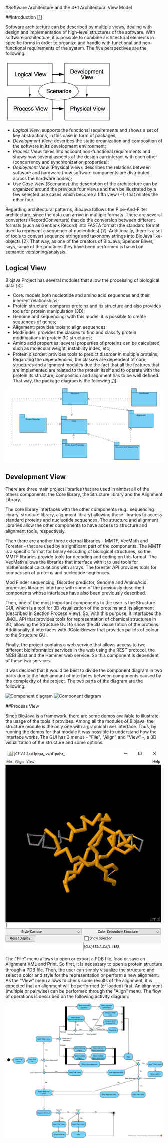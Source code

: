 #Software Architecture and the 4+1 Architectural View Model


##Introduction [[1]](https://www.cs.ubc.ca/~gregor/teaching/papers/4+1view-architecture.pdf)

Software architecture can be described by multiple views, dealing with design and implementation of high-level structures of the software. With software architecture, it is possible to combine architectural elements in specific forms in order to organize and handle with functional and non-functional requirements of the system. The five perspectives are the following:

![viewmodel](Images/viewmodel.JPG)

* _Logical View_: supports the functional requirements and shows a set of key abstractions, in this case in form of packages;
* _Development View_: describes the static organization and composition of the software in its development environment;
* _Process View_: takes into account non-functional requirements and shows how several aspects of the design can interact with each other (concurrency and synchronization properties);
* _Deployment View_ (Physical View): describes the relations between software and hardware (how software components are distributed across the hardware nodes);
* _Use Case View_ (Scenarios): the description of the architecture can be organized around the previous four views and then be illustrated by a few selected use cases which become a fifth view (+1) that relates the other four.

Regarding architectural patterns, BioJava follows the Pipe-And-Filter architecture, since the data can arrive in multiple formats. There are several converters (RecordConverters) that do the conversion between different formats (such as Genbank Record) into FASTA format (the standard format used to represent a sequence of nucleotides) [2]. Additionally, there is a set of tools to convert sequence strings and taxonomy strings into BioJava like-objects [2]. That way, as one of the creators of BioJava, Spencer Bliver, says, some of the practices they have been performed is based on semantic versioning/analysis.

## Logical View
Biojava Project has several modules that allow the processing of biological data [3]:
* Core: models both nucleotide and amino acid sequences and their inherent relationships;
* Protein structure: compares proteins and its structure and also provides tools for protein manipulation (3D);
* Genome and sequencing: with this model, it is possible to create sequences of genes;
* Alignment: provides tools to align sequences;
* ModFinder: provides the classes to find and classify protein modifications in protein 3D structures;
* Amino acid properties: several properties of proteins can be calculated, such as molecular weight, instability index, etc;
* Protein disorder: provides tools to predict disorder in multiple proteins;
Regarding the dependencies, the classes are dependent of core, structures and alignment modules due the fact that all the features that are implemented are related to the protein itself and to operate with the protein its structure, composition and alignment has to be well defined. That way, the package diagram is the following [[1]](https://www.cs.ubc.ca/~gregor/teaching/papers/4+1view-architecture.pdf):

![viewmodel](Images/packagediagram.PNG)

## Development View

There are three main project libraries that are used in almost all of the others components: the Core library, the Structure library and the Alignment Library.


The core library interfaces with the other components (e.g.: sequencing library, structure library, alignment library) allowing those libraries to access standard proteins and nucleotide sequences. The structure and alignment libraries allow the other components to have access to structure and alignment tools, respectively.


Then there are another three external libraries - MMTF, VecMath and Forester - that are used by a significant part of the components. The MMTF is a specific format for binary encoding of biological structures, so the MMTF libraries provide tools for decoding and coding on this format. The VecMath allows the libraries that interface with it to use tools for mathematical calculations with arrays. The forester API provides tools for comparison of proteins and nucleotide sequences.


Mod Finder sequencing, Disorder predictor, Genome and AminoAcid properties libraries interface with some of the previously described components whose interfaces have also been previously described.


Then, one of the most important components to the user is the Structure GUI, which is a tool for 3D visualization of the proteins and its alignment (described in Section Process View). So, with this purpose, it interfaces the JMOL API that provides tools for representation of chemical structures in 3D, allowing the Structure GUI to show the 3D visualization of the proteins. Additionally, it interfaces with JColorBrewer that provides pallets of colour to the Structure GUI.


Finally, the project contains a web service that allows access to two different bioinformatics services in the web using the REST protocol, the NCBI Blast and the Hammer web service. So this component is dependent of these two services.


It was decided that it would be best to divide the component diagram in two parts due to the high amount of interfaces between components caused by the complexity of the project. The two parts of the diagram are the following:

![Component diagram](Images/component_model_1.jpg)
![Component diagram](Images/component_model_2.jpg)

##Process View

Since BioJava is a framework, there are some demos available to illustrate the usage of the tools it provides. Among all the modules of Biojava, the structure module is the only one with a graphical user interface. Thus, by running the demos for that module it was possible to understand how the interface works. The GUI has 3 menus - "File", "Align" and "View" -, a 3D visualization of the structure and some options:

![StructureGUI](Images/structuregui.JPG)

The "File" menu allows to open or export a PDB file, load or save an Alignment XML and Print. So first, it is necessary to open a protein structure through a PDB file. Then, the user can simply visualize the structure and select a color and style for the representation or perform a new alignment. As the "View" menu allows to check some results of the alignment, it is expected that an alignment will be performed (or loaded) first. An alignment (multiple or pairwise) can be performed through the "Align" menu. The flow of operations is described on the following activity diagram:

![ActivityDiagram](Images/activitydiagram.jpg)